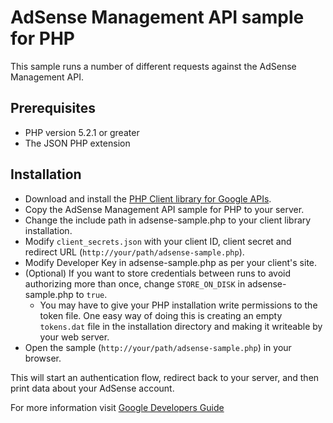 # AdSense Management API sample for PHP

This sample runs a number of different requests against the AdSense Management
API.

## Prerequisites

* PHP version 5.2.1 or greater
* The JSON PHP extension


## Installation

* Download and install the [PHP Client library for Google APIs](
    https://developers.google.com/api-client-library/php/start/installation).
* Copy the AdSense Management API sample for PHP to your server.
* Change the include path in adsense-sample.php to your client
  library installation.
* Modify `client_secrets.json` with your client ID, client secret and redirect
  URL (`http://your/path/adsense-sample.php`).
* Modify Developer Key in adsense-sample.php as per your client's site.
* (Optional) If you want to store credentials between runs to avoid authorizing
  more than once, change `STORE_ON_DISK` in adsense-sample.php to `true`.
  * You may have to give your PHP installation write permissions to the token
    file. One easy way of doing this is creating an empty `tokens.dat` file in
    the installation directory and making it writeable by your web server.
* Open the sample (`http://your/path/adsense-sample.php`) in your browser.

This will start an authentication flow, redirect back to your server, and then
print data about your AdSense account.

For more information visit [Google Developers Guide](https://developers.google.com/api-client-library/php/start/get_started)
